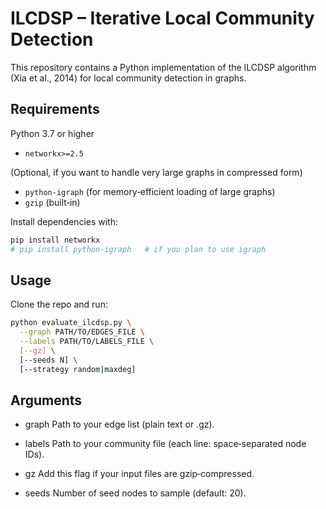 # ILCDSP – Iterative Local Community Detection

This repository contains a Python implementation of the ILCDSP algorithm (Xia et al., 2014) for local community detection in graphs.

## Requirements

 Python 3.7 or higher  
- `networkx>=2.5`  

(Optional, if you want to handle very large graphs in compressed form)  
- `python-igraph` (for memory‐efficient loading of large graphs)  
- `gzip` (built‑in)

Install dependencies with:

```bash
pip install networkx
# pip install python-igraph   # if you plan to use igraph
```
## Usage
Clone the repo and run:

```bash
python evaluate_ilcdsp.py \
  --graph PATH/TO/EDGES_FILE \
  --labels PATH/TO/LABELS_FILE \
  [--gz] \
  [--seeds N] \
  [--strategy random|maxdeg]
```
## Arguments


- graph
Path to your edge list (plain text or .gz).

- labels
 Path to your community file (each line: space‑separated node IDs).
 
- gz
Add this flag if your input files are gzip‑compressed.

- seeds
Number of seed nodes to sample (default: 20).

